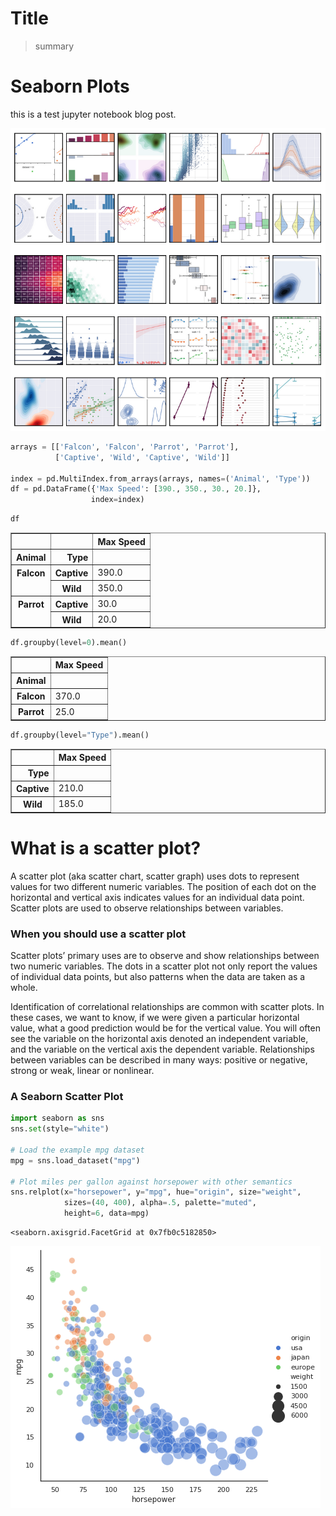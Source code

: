 # Title
> summary


# Seaborn Plots

this is a test jupyter notebook blog post.

![png](/images/nb_post_files/plots.png)

```python
arrays = [['Falcon', 'Falcon', 'Parrot', 'Parrot'],
          ['Captive', 'Wild', 'Captive', 'Wild']]

index = pd.MultiIndex.from_arrays(arrays, names=('Animal', 'Type'))
df = pd.DataFrame({'Max Speed': [390., 350., 30., 20.]},
                  index=index)
```

```python
df
```




<div>
<style scoped>
    .dataframe tbody tr th:only-of-type {
        vertical-align: middle;
    }

    .dataframe tbody tr th {
        vertical-align: top;
    }

    .dataframe thead th {
        text-align: right;
    }
</style>
<table border="1" class="dataframe">
  <thead>
    <tr style="text-align: right;">
      <th></th>
      <th></th>
      <th>Max Speed</th>
    </tr>
    <tr>
      <th>Animal</th>
      <th>Type</th>
      <th></th>
    </tr>
  </thead>
  <tbody>
    <tr>
      <th rowspan="2" valign="top">Falcon</th>
      <th>Captive</th>
      <td>390.0</td>
    </tr>
    <tr>
      <th>Wild</th>
      <td>350.0</td>
    </tr>
    <tr>
      <th rowspan="2" valign="top">Parrot</th>
      <th>Captive</th>
      <td>30.0</td>
    </tr>
    <tr>
      <th>Wild</th>
      <td>20.0</td>
    </tr>
  </tbody>
</table>
</div>



```python
df.groupby(level=0).mean()
```




<div>
<style scoped>
    .dataframe tbody tr th:only-of-type {
        vertical-align: middle;
    }

    .dataframe tbody tr th {
        vertical-align: top;
    }

    .dataframe thead th {
        text-align: right;
    }
</style>
<table border="1" class="dataframe">
  <thead>
    <tr style="text-align: right;">
      <th></th>
      <th>Max Speed</th>
    </tr>
    <tr>
      <th>Animal</th>
      <th></th>
    </tr>
  </thead>
  <tbody>
    <tr>
      <th>Falcon</th>
      <td>370.0</td>
    </tr>
    <tr>
      <th>Parrot</th>
      <td>25.0</td>
    </tr>
  </tbody>
</table>
</div>



```python
df.groupby(level="Type").mean()
```




<div>
<style scoped>
    .dataframe tbody tr th:only-of-type {
        vertical-align: middle;
    }

    .dataframe tbody tr th {
        vertical-align: top;
    }

    .dataframe thead th {
        text-align: right;
    }
</style>
<table border="1" class="dataframe">
  <thead>
    <tr style="text-align: right;">
      <th></th>
      <th>Max Speed</th>
    </tr>
    <tr>
      <th>Type</th>
      <th></th>
    </tr>
  </thead>
  <tbody>
    <tr>
      <th>Captive</th>
      <td>210.0</td>
    </tr>
    <tr>
      <th>Wild</th>
      <td>185.0</td>
    </tr>
  </tbody>
</table>
</div>



# What is a scatter plot?

A scatter plot (aka scatter chart, scatter graph) uses dots to represent values for two different numeric variables. The position of each dot on the horizontal and vertical axis indicates values for an individual data point. Scatter plots are used to observe relationships between variables.

### When you should use a scatter plot

Scatter plots’ primary uses are to observe and show relationships between two numeric variables. The dots in a scatter plot not only report the values of individual data points, but also patterns when the data are taken as a whole.

Identification of correlational relationships are common with scatter plots. In these cases, we want to know, if we were given a particular horizontal value, what a good prediction would be for the vertical value. You will often see the variable on the horizontal axis denoted an independent variable, and the variable on the vertical axis the dependent variable. Relationships between variables can be described in many ways: positive or negative, strong or weak, linear or nonlinear.

### A Seaborn Scatter Plot

```python
import seaborn as sns
sns.set(style="white")

# Load the example mpg dataset
mpg = sns.load_dataset("mpg")

# Plot miles per gallon against horsepower with other semantics
sns.relplot(x="horsepower", y="mpg", hue="origin", size="weight",
            sizes=(40, 400), alpha=.5, palette="muted",
            height=6, data=mpg)
```




    <seaborn.axisgrid.FacetGrid at 0x7fb0c5182850>




![png](/images/nb_post_files/output_9_1.png)

